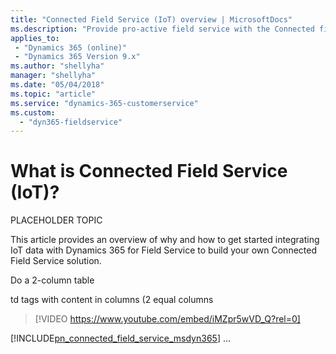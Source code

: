 ```yaml
---
title: "Connected Field Service (IoT) overview | MicrosoftDocs"
ms.description: "Provide pro-active field service with the Connected field service solution. Connect devices and equipment via the Internet of Things (IoT) and Microsoft cloud services to detect and diagnose problems and deliver predictive maintenance."   
applies_to: 
 - "Dynamics 365 (online)"
 - "Dynamics 365 Version 9.x"
ms.author: "shellyha"
manager: "shellyha"
ms.date: "05/04/2018"
ms.topic: "article"
ms.service: "dynamics-365-customerservice"
ms.custom: 
  - "dyn365-fieldservice"
---
```

# What is Connected Field Service (IoT)?

PLACEHOLDER TOPIC

This article provides an overview of why and how to get started integrating IoT data with Dynamics 365 for Field Service to build your own Connected Field Service solution.

Do a 2-column table

td tags with content in columns (2 equal columns

> [!VIDEO https://www.youtube.com/embed/iMZpr5wVD_Q?rel=0]

[!INCLUDE[pn_connected_field_service_msdyn365](../includes/pn-connected-field-service-msdyn365.md)] ...  





  
